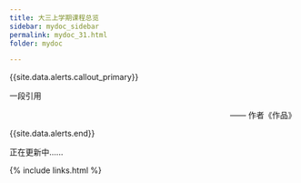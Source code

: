```yaml
---
title: 大三上学期课程总览
sidebar: mydoc_sidebar
permalink: mydoc_31.html
folder: mydoc

---
```


{{site.data.alerts.callout_primary}}
<p>一段引用</p>
<p align="right">—— 作者《作品》</p>
{{site.data.alerts.end}}

正在更新中......

{% include links.html %}